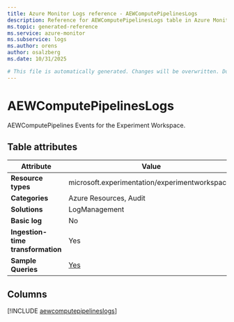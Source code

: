 ```yaml
---
title: Azure Monitor Logs reference - AEWComputePipelinesLogs
description: Reference for AEWComputePipelinesLogs table in Azure Monitor Logs.
ms.topic: generated-reference
ms.service: azure-monitor
ms.subservice: logs
ms.author: orens
author: osalzberg
ms.date: 10/31/2025

# This file is automatically generated. Changes will be overwritten. Do not change this file directly.
---
```


# AEWComputePipelinesLogs

AEWComputePipelines Events for the Experiment Workspace.


## Table attributes

|Attribute|Value|
|---|---|
|**Resource types**|microsoft.experimentation/experimentworkspaces|
|**Categories**|Azure Resources, Audit|
|**Solutions**| LogManagement|
|**Basic log**|No|
|**Ingestion-time transformation**|Yes|
|**Sample Queries**|[Yes](/azure/azure-monitor/reference/queries/aewcomputepipelineslogs)|



## Columns
  
[!INCLUDE [aewcomputepipelineslogs](~/reusable-content/ce-skilling/azure/includes/azure-monitor/reference/tables/aewcomputepipelineslogs-include.md)]
